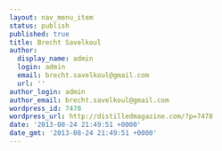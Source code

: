 ```yaml
---
layout: nav_menu_item
status: publish
published: true
title: Brecht Savelkoul
author:
  display_name: admin
  login: admin
  email: brecht.savelkoul@gmail.com
  url: ''
author_login: admin
author_email: brecht.savelkoul@gmail.com
wordpress_id: 7478
wordpress_url: http://distilledmagazine.com/?p=7478
date: '2013-08-24 21:49:51 +0000'
date_gmt: '2013-08-24 21:49:51 +0000'
---
```


